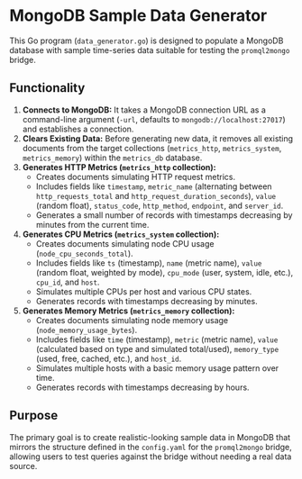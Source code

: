 # MongoDB Sample Data Generator

This Go program (`data_generator.go`) is designed to populate a MongoDB database with sample time-series data suitable for testing the `promql2mongo` bridge.

## Functionality

1.  **Connects to MongoDB:** It takes a MongoDB connection URL as a command-line argument (`-url`, defaults to `mongodb://localhost:27017`) and establishes a connection.
2.  **Clears Existing Data:** Before generating new data, it removes all existing documents from the target collections (`metrics_http`, `metrics_system`, `metrics_memory`) within the `metrics_db` database.
3.  **Generates HTTP Metrics (`metrics_http` collection):**
    *   Creates documents simulating HTTP request metrics.
    *   Includes fields like `timestamp`, `metric_name` (alternating between `http_requests_total` and `http_request_duration_seconds`), `value` (random float), `status_code`, `http_method`, `endpoint`, and `server_id`.
    *   Generates a small number of records with timestamps decreasing by minutes from the current time.
4.  **Generates CPU Metrics (`metrics_system` collection):**
    *   Creates documents simulating node CPU usage (`node_cpu_seconds_total`).
    *   Includes fields like `ts` (timestamp), `name` (metric name), `value` (random float, weighted by mode), `cpu_mode` (user, system, idle, etc.), `cpu_id`, and `host`.
    *   Simulates multiple CPUs per host and various CPU states.
    *   Generates records with timestamps decreasing by minutes.
5.  **Generates Memory Metrics (`metrics_memory` collection):**
    *   Creates documents simulating node memory usage (`node_memory_usage_bytes`).
    *   Includes fields like `time` (timestamp), `metric` (metric name), `value` (calculated based on type and simulated total/used), `memory_type` (used, free, cached, etc.), and `host_id`.
    *   Simulates multiple hosts with a basic memory usage pattern over time.
    *   Generates records with timestamps decreasing by hours.

## Purpose

The primary goal is to create realistic-looking sample data in MongoDB that mirrors the structure defined in the `config.yaml` for the `promql2mongo` bridge, allowing users to test queries against the bridge without needing a real data source.